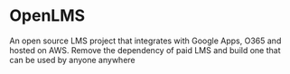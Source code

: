 # OpenLMS
An open source LMS project that integrates with Google Apps, O365 and hosted on AWS. Remove the dependency of paid LMS and build one that can be used by anyone anywhere
